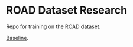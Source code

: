 # ROAD Dataset Research

Repo for training on the ROAD dataset.

[Baseline](https://github.com/gurkirt/3D-RetinaNet).
